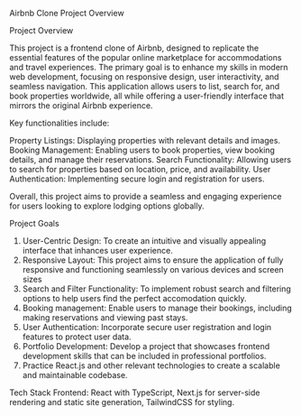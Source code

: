 Airbnb Clone Project Overview

Project Overview

This project is a frontend clone of Airbnb, designed to replicate the essential features of the popular online marketplace for accommodations and travel experiences. The primary goal is to enhance my skills in modern web development, focusing on responsive design, user interactivity, and seamless navigation. This application allows users to list, search for, and book properties worldwide, all while offering a user-friendly interface that mirrors the original Airbnb experience.

Key functionalities include:

Property Listings: Displaying properties with relevant details and images.
Booking Management: Enabling users to book properties, view booking details, and manage their reservations.
Search Functionality: Allowing users to search for properties based on location, price, and availability.
User Authentication: Implementing secure login and registration for users.

Overall, this project aims to provide a seamless and engaging experience for users looking to explore lodging options globally.

Project Goals

1. User-Centric Design: To create an intuitive and visually appealing interface that inhances user experience.
2. Responsive Layout: This project aims to ensure the application of fully responsive and functioning seamlessly on various devices and screen sizes
3. Search and Filter Functionality: To implement robust search and filtering options to help users find the perfect accomodation quickly.
4. Booking management: Enable users to manage their bookings, including making reservations and viewing past stays.
5. User Authentication: Incorporate secure user registration and login features to protect user data.
6. Portfolio Development: Develop a project that showcases frontend development skills that can be included in professional portfolios.
7. Practice React.js and other relevant technologies to create a scalable and maintainable codebase.

Tech Stack
Frontend: React with TypeScript, Next.js for server-side rendering and static site generation, TailwindCSS for styling.
